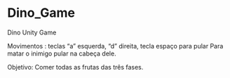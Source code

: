 # Dino_Game
Dino Unity Game

Movimentos : teclas “a” esquerda, “d” direita, tecla espaço para pular
Para matar o inimigo pular na cabeça dele.

Objetivo: Comer todas as frutas das três fases.
